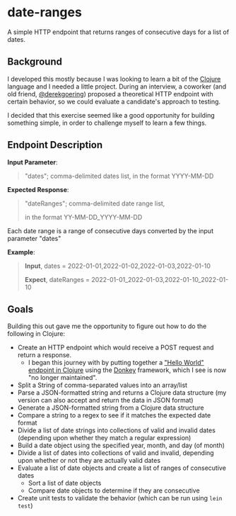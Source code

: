 # date-ranges

A simple HTTP endpoint that returns ranges of consecutive days for a list of dates.

## Background
I developed this mostly because I was looking to learn a bit of the [Clojure](https://clojure.org/) language and I needed a little project.  During an interview, a coworker (and old friend, [@derekgoering](https://github.com/derekgoering)) proposed a theoretical HTTP endpoint with certain behavior, so we could evaluate a candidate's approach to testing.

I decided that this exercise seemed like a good opportunity for building something simple, in order to challenge myself to learn a few things.

## Endpoint Description

**Input Parameter**:

>"dates"; comma-delimited dates list, in the format YYYY-MM-DD

**Expected Response**:
>"dateRanges"; comma-delimited date range list,
>
> in the format YY-MM-DD_YYYY-MM-DD

Each date range is a range of consecutive days converted by the input parameter "dates"

**Example**:

>**Input**, dates = 2022-01-01,2022-01-02,2022-01-03,2022-01-10
>
>**Expect**, dateRanges = 2022-01-01_2022-01-03,2022-01-10_2022-01-10

## Goals
Building this out gave me the opportunity to figure out how to do the following in Clojure:
- Create an HTTP endpoint which would receive a POST request and return a response.
  - I began this journey with by putting together a ["Hello World" endpoint in Clojure](https://github.com/nathanchilton/hello-world-donkey) using the [Donkey](https://github.com/AppsFlyer/donkey) framework, which I see is now "no longer maintained".
- Split a String of comma-separated values into an array/list
- Parse a JSON-formatted string and returns a Clojure data structure (my version can also accept and return the data in JSON format)
- Generate a JSON-formatted string from a Clojure data structure
- Compare a string to a regex to see if it matches the expected date format
- Divide a list of date strings into collections of valid and invalid dates (depending upon whether they match a regular expression)
- Build a date object using the specified year, month, and day (of month)
- Divide a list of dates into collections of valid and invalid, depending upon whether or not they are actually valid dates
- Evaluate a list of date objects and create a list of ranges of consecutive dates
  - Sort a list of date objects
  - Compare date objects to determine if they are consecutive
- Create unit tests to validate the behavior (which can be run using `lein test`)
